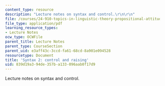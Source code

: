 ```yaml
---
content_type: resource
description: "Lecture notes on syntax and control.\r\n\r\n"
file: /courses/24-910-topics-in-linguistic-theory-propositional-attitudes-spring-2009/839d19a394de357ba133096aab0f17d9_MIT24_910s09_lec07_syntax.pdf
file_type: application/pdf
learning_resource_types:
- Lecture Notes
ocw_type: OCWFile
parent_title: Lecture Notes
parent_type: CourseSection
parent_uid: e3aff43c-3ccd-fa61-68cd-8a901e094528
resourcetype: Document
title: 'Syntax 2: control and raising'
uid: 839d19a3-94de-357b-a133-096aab0f17d9
---
```

Lecture notes on syntax and control.

